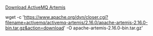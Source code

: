 [Download ActiveMQ Artemis](https://activemq.apache.org/components/artemis/download/)


wget -c 'https://www.apache.org/dyn/closer.cgi?filename=activemq/activemq-artemis/2.16.0/apache-artemis-2.16.0-bin.tar.gz&action=download' -O apache-artemis-2.16.0-bin.tar.gz'


